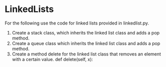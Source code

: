 # LinkedLists
For the following use the code for linked lists provided in linkedlist.py.

1. Create a stack class, which inherits the linked list class and adds a pop method.
2. Create a queue class which inherits the linked list class and adds a pop method.
3. Create a method delete for the linked list class that removes an element with a certain value.
   def delete(self, x):
   
